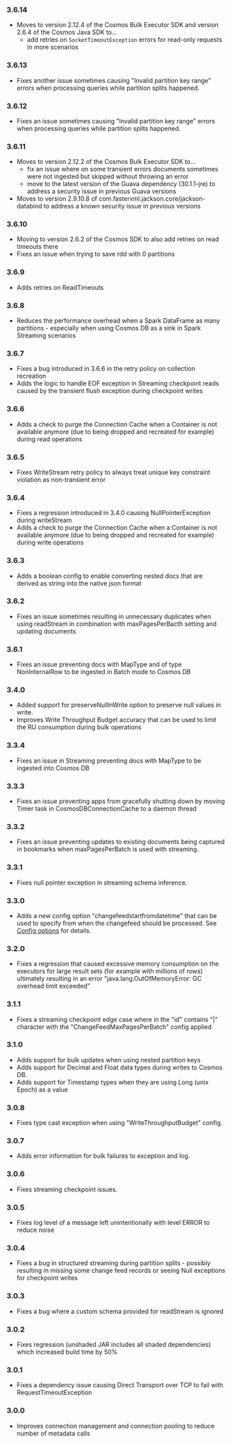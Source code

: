 ### 3.6.14
- Moves to version 2.12.4 of the Cosmos Bulk Executor SDK and version 2.6.4 of the Cosmos Java SDK to...
    - add retries on `SocketTimeoutException` errors for read-only requests in more scenarios
    
### 3.6.13
- Fixes another issue sometimes causing "Invalid partition key range" errors when processing queries while partition splits happened.

### 3.6.12
- Fixes an issue sometimes causing "Invalid partition key range" errors when processing queries while partition splits happened.

### 3.6.11
- Moves to version 2.12.2 of the Cosmos Bulk Executor SDK to...
    - fix an issue where on some transient errors documents sometimes were not ingested but skipped without throwing an error
    - move to the latest version of the Guava dependency (30.1.1-jre) to address a security issue in previous Guava versions
- Moves to version 2.9.10.8 of com.fasterxml.jackson.core/jackson-databind to address a known security issue in previous versions

### 3.6.10
- Moving to version 2.6.2 of the Cosmos SDK to also add retries on read timeouts there
- Fixes an issue when trying to save rdd with 0 partitions

### 3.6.9
- Adds retries on ReadTimeouts

### 3.6.8
- Reduces the performance overhead when a Spark DataFrame as many partitions - especially when using  Cosmos DB as a sink in Spark Streaming scenarios

### 3.6.7
- Fixes a bug introduced in 3.6.6 in the retry policy on collection recreation
- Adds the logic to handle EOF exception in Streaming checkpoint reads caused by the transient flush exception during checkpoint writes

### 3.6.6
- Adds a check to purge the Connection Cache when a Container is not available anymore (due to being dropped and recreated for example) during read operations

### 3.6.5
- Fixes WriteStream retry policy to always treat unique key constraint violation as non-transient error

### 3.6.4
- Fixes a regression introduced in 3.4.0 causing NullPointerException during writeStream 
- Adds a check to purge the Connection Cache when a Container is not available anymore (due to being dropped and recreated for example) during write operations

### 3.6.3
- Adds a boolean config to enable converting nested docs that are derived as string into the native json format  

### 3.6.2
- Fixes an issue sometimes resulting in unnecessary duplicates when using readStream in combination with maxPagesPerBacth setting and updating documents  

### 3.6.1
- Fixes an issue preventing docs with MapType and of type NonInternalRow to be ingested in Batch mode to Cosmos DB 

### 3.4.0
- Added support for preserveNullInWrite option to preserve null values in write.
- Improves Write Throughput Budget accuracy that can be used to limit the RU consumption during bulk operations

### 3.3.4
- Fixes an issue in Streaming preventing docs with MapType to be ingested into Cosmos DB

### 3.3.3
- Fixes an issue preventing apps from gracefully shutting down by moving Timer task in CosmosDBConnectionCache to a daemon thread

### 3.3.2
- Fixes an issue preventing updates to existing documents being captured in bookmarks when maxPagesPerBatch is used with streaming. 

### 3.3.1
- Fixes null pointer exception in streaming schema inference. 

### 3.3.0
- Adds a new config option "changefeedstartfromdatetime" that can be used to specify from when the changefeed should be processed. See [Config options](https://github.com/Azure/azure-cosmosdb-spark/wiki/Configuration-references) for details.

### 3.2.0
- Fixes a regression that caused excessive memory consumption on the executors for large result sets (for example with millions of rows) ultimately resulting in an error "java.lang.OutOfMemoryError: GC overhead limit exceeded"

### 3.1.1
- Fixes a streaming checkpoint edge case where in the "id" contains "|" character with the "ChangeFeedMaxPagesPerBatch" config applied

### 3.1.0
- Adds support for bulk updates when using nested partition keys
- Adds support for Decimal and Float data types during writes to Cosmos DB.
- Adds support for Timestamp types when they are using Long (unix Epoch) as a value

### 3.0.8
- Fixes type cast exception when using "WriteThroughputBudget" config.

### 3.0.7
- Adds error information for bulk failures to exception and log.

### 3.0.6
- Fixes streaming checkpoint issues.

### 3.0.5
- Fixes log level of a message left unintentionally with level ERROR to reduce noise

### 3.0.4
- Fixes a bug in structured streaming during partition splits - possibly resulting in missing some change feed records or seeing Null exceptions for checkpoint writes

### 3.0.3
- Fixes a bug where a custom schema provided for readStream is ignored

### 3.0.2
- Fixes regression (unshaded JAR includes all shaded dependencies) which increased build time by 50%

### 3.0.1
- Fixes a dependency issue causing Direct Transport over TCP to fail with RequestTimeoutException

### 3.0.0
- Improves connection management and connection pooling to reduce number of metadata calls
